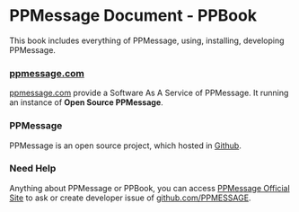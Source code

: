 # PPMessage Document - PPBook

This book includes everything of PPMessage, using, installing, developing PPMessage.

### [ppmessage.com](https://ppmessage.com) 

[ppmessage.com](https://ppmessage.com) provide a Software As A Service of PPMessage. It running an instance of **Open Source PPMessage**.

### PPMessage
PPMessage is an open source project, which hosted in [Github](https://github.com/PPMESSAGE/ppmessage.git).

### Need Help

Anything about PPMessage or PPBook, you can access [PPMessage Official Site](https://ppmessage.com) to ask or create developer issue of [github.com/PPMESSAGE](https://github.com/PPMESSAGE/ppmessage.git).
